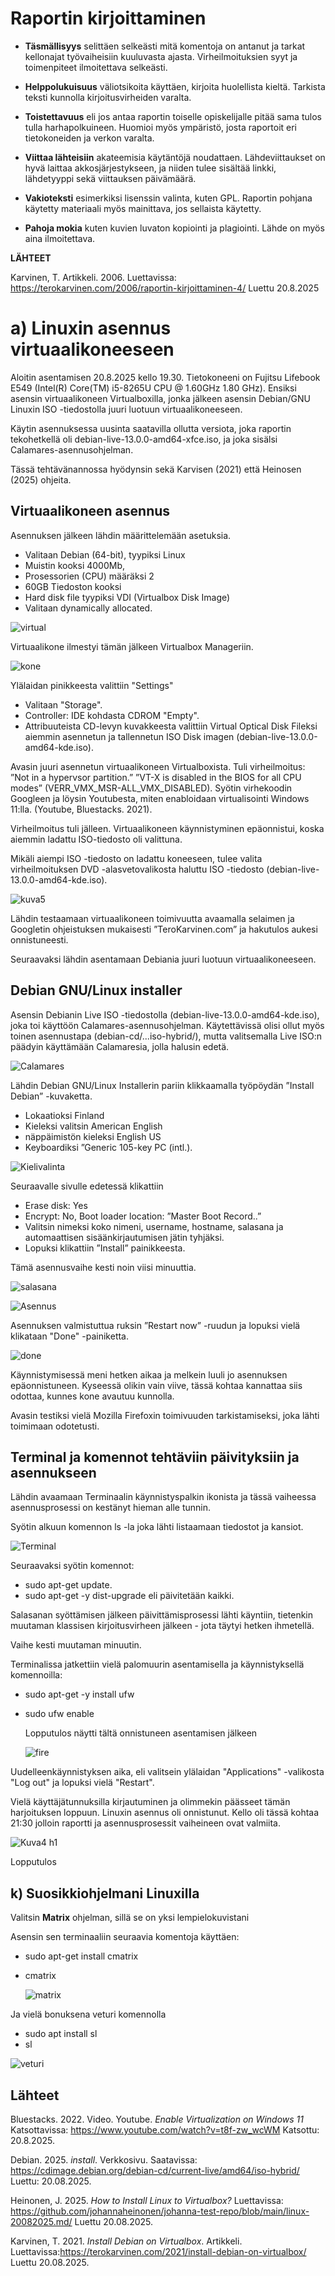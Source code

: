 # Raportin kirjoittaminen

- **Täsmällisyys** selittäen selkeästi mitä komentoja on antanut ja tarkat kellonajat työvaiheisiin kuuluvasta ajasta. Virheilmoituksien syyt ja toimenpiteet ilmoitettava selkeästi.
  
- **Helppolukuisuus** väliotsikoita käyttäen, kirjoita huolellista kieltä. Tarkista teksti kunnolla kirjoitusvirheiden varalta.
  
- **Toistettavuus** eli jos antaa raportin toiselle opiskelijalle pitää sama tulos tulla harhapolkuineen. Huomioi myös ympäristö, josta raportoit eri tietokoneiden ja verkon varalta.
  
- **Viittaa lähteisiin** akateemisia käytäntöjä noudattaen. Lähdeviittaukset on hyvä laittaa akkosjärjestykseen, ja niiden tulee sisältää linkki, lähdetyyppi sekä viittauksen päivämäärä.
  
- **Vakioteksti** esimerkiksi lisenssin valinta, kuten GPL. Raportin pohjana käytetty materiaali myös mainittava, jos sellaista käytetty.

- **Pahoja mokia** kuten kuvien luvaton kopiointi ja plagiointi. Lähde on myös aina ilmoitettava.



**LÄHTEET**  

Karvinen, T. Artikkeli. 2006. Luettavissa: https://terokarvinen.com/2006/raportin-kirjoittaminen-4/ Luettu 20.8.2025

# a) Linuxin asennus virtuaalikoneeseen
Aloitin asentamisen 20.8.2025 kello 19.30. Tietokoneeni on Fujitsu Lifebook E549 (Intel(R) Core(TM) i5-8265U CPU @ 1.60GHz  1.80 GHz). 
Ensiksi asensin virtuaalikoneen Virtualboxilla, jonka jälkeen asensin Debian/GNU Linuxin ISO -tiedostolla juuri luotuun virtuaalikoneeseen. 

Käytin asennuksessa uusinta saatavilla ollutta versiota, joka raportin tekohetkellä oli debian-live-13.0.0-amd64-xfce.iso, ja joka sisälsi Calamares-asennusohjelman.

Tässä tehtävänannossa hyödynsin sekä Karvisen (2021) että Heinosen (2025) ohjeita.

## Virtuaalikoneen asennus
Asennuksen jälkeen lähdin määrittelemään asetuksia. 

* Valitaan Debian (64-bit), tyypiksi Linux
* Muistin kooksi 4000Mb, 
* Prosessorien (CPU) määräksi 2
* 60GB Tiedoston kooksi
* Hard disk file tyypiksi VDI (Virtualbox Disk Image) 
* Valitaan dynamically allocated.

![virtual](kuvat/virtual.png)

Virtuaalikone ilmestyi tämän jälkeen Virtualbox Manageriin.

![kone](kuvat/kone.png)

Ylälaidan pinikkeesta valittiin "Settings"

* Valitaan "Storage". 
* Controller: IDE kohdasta CDROM "Empty".
* Attribuuteista CD-levyn kuvakkeesta valittiin Virtual Optical Disk Fileksi aiemmin asennetun ja tallennetun ISO Disk imagen (debian-live-13.0.0-amd64-kde.iso).

Avasin juuri asennetun virtuaalikoneen Virtualboxista. Tuli virheilmoitus: ”Not in a hypervsor partition.” ”VT-X is disabled in the BIOS for all CPU modes” (VERR_VMX_MSR-ALL_VMX_DISABLED). Syötin virhekoodin Googleen ja löysin Youtubesta, miten enabloidaan virtualisointi Windows 11:lla. (Youtube, Bluestacks. 2021). 

Virheilmoitus tuli jälleen. Virtuaalikoneen käynnistyminen epäonnistui, koska aiemmin ladattu ISO-tiedosto oli valittuna. 

Mikäli aiempi ISO -tiedosto on ladattu koneeseen, tulee valita virheilmoituksen DVD -alasvetovalikosta haluttu ISO -tiedosto (debian-live-13.0.0-amd64-kde.iso). 

![kuva5](kuvat/kuva5.png)

Lähdin testaamaan virtuaalikoneen toimivuutta avaamalla selaimen ja Googletin ohjeistuksen mukaisesti ”TeroKarvinen.com” ja hakutulos aukesi onnistuneesti. 

Seuraavaksi lähdin asentamaan Debiania juuri luotuun virtuaalikoneeseen.

## Debian GNU/Linux installer
Asensin Debianin Live ISO -tiedostolla (debian-live-13.0.0-amd64-kde.iso), joka toi käyttöön Calamares-asennusohjelman. Käytettävissä olisi ollut myös toinen asennustapa (debian-cd/...iso-hybrid/), mutta valitsemalla Live ISO:n päädyin käyttämään Calamaresia, jolla halusin edetä. 

![Calamares](kuvat/Calamares.png)

Lähdin Debian GNU/Linux Installerin pariin klikkaamalla työpöydän ”Install Debian” -kuvaketta. 
* Lokaatioksi  Finland
* Kieleksi valitsin American English
* näppäimistön kieleksi English US
* Keyboardiksi ”Generic 105-key PC (intl.).

![Kielivalinta](kuvat/Kielivalinta.png)

Seuraavalle sivulle edetessä klikattiin 
* Erase disk: Yes
* Encrypt: No, Boot loader location: ”Master Boot Record..”
* Valitsin nimeksi koko nimeni, username, hostname, salasana ja automaattisen sisäänkirjautumisen jätin tyhjäksi.
* Lopuksi klikattiin ”Install” painikkeesta.

Tämä asennusvaihe kesti noin viisi minuuttia. 

![salasana](kuvat/salasana.png)

![Asennus](kuvat/Asennus.png)

Asennuksen valmistuttua ruksin ”Restart now” -ruudun ja lopuksi vielä klikataan "Done" -painiketta.

![done](kuvat/done.png)

Käynnistymisessä meni hetken aikaa ja melkein luuli jo asennuksen epäonnistuneen. Kyseessä olikin vain viive, tässä kohtaa kannattaa siis odottaa, kunnes kone avautuu kunnolla. 

Avasin testiksi vielä Mozilla Firefoxin toimivuuden tarkistamiseksi, joka lähti toimimaan odotetusti.

## Terminal ja komennot tehtäviin päivityksiin ja asennukseen
Lähdin avaamaan Terminaalin käynnistyspalkin ikonista ja tässä vaiheessa asennusprosessi on kestänyt hieman alle tunnin. 

Syötin alkuun komennon ls -la joka lähti listaamaan tiedostot ja kansiot.

![Terminal](kuvat/Terminal.png)

Seuraavaksi syötin komennot:
* sudo apt-get update. 
* sudo apt-get -y dist-upgrade eli päivitetään kaikki.

Salasanan syöttämisen jälkeen päivittämisprosessi lähti käyntiin, tietenkin muutaman klassisen kirjoitusvirheen jälkeen - jota täytyi hetken ihmetellä.

Vaihe kesti muutaman minuutin.

Terminalissa jatkettiin vielä palomuurin asentamisella ja käynnistyksellä komennoilla:
* sudo apt-get -y install ufw
* sudo ufw enable

  Lopputulos näytti tältä onnistuneen asentamisen jälkeen
  
  ![fire](kuvat/fire.png)

Uudelleenkäynnistyksen aika, eli valitsein ylälaidan "Applications" -valikosta "Log out" ja lopuksi vielä "Restart".

Vielä käyttäjätunnuksilla kirjautuminen ja olimmekin päässeet tämän harjoituksen loppuun. Linuxin asennus oli onnistunut. Kello oli tässä kohtaa 21:30 jolloin raportti ja asennusprosessit vaiheineen ovat valmiita.

![Kuva4 h1](https://github.com/user-attachments/assets/4ac4e746-42a5-48a2-9f1a-9002af51043a)

Lopputulos

## k) Suosikkiohjelmani Linuxilla

Valitsin **Matrix** ohjelman, sillä se on yksi lempielokuvistani

Asensin sen terminaaliin seuraavia komentoja käyttäen:
* sudo apt-get install cmatrix
* cmatrix

  ![matrix](kuvat/matrix.png)

Ja vielä bonuksena veturi komennolla
* sudo apt install sl
* sl

![veturi](kuvat/veturi.png)


## Lähteet 
Bluestacks. 2022. Video. Youtube. *Enable Virtualization on Windows 11*
Katsottavissa: https://www.youtube.com/watch?v=t8f-zw_wcWM Katsottu: 20.8.2025.  

Debian. 2025. *install*. Verkkosivu. Saatavissa: https://cdimage.debian.org/debian-cd/current-live/amd64/iso-hybrid/ Luettu: 20.08.2025.

Heinonen, J. 2025.  *How to Install Linux to Virtualbox?* Luettavissa: https://github.com/johannaheinonen/johanna-test-repo/blob/main/linux-20082025.md/ Luettu 20.08.2025.

Karvinen, T. 2021. *Install Debian on Virtualbox*. Artikkeli. Luettavissa:https://terokarvinen.com/2021/install-debian-on-virtualbox/ Luettu 20.08.2025. 



